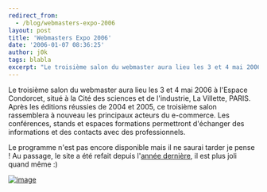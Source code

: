```yaml
---
redirect_from:
  - /blog/webmasters-expo-2006
layout: post
title: 'Webmasters Expo 2006'
date: '2006-01-07 08:36:25'
author: j0k
tags: blabla
excerpt: "Le troisième salon du webmaster aura lieu les 3 et 4 mai 2006 à l'Espace Condorcet, situé à la Cité des sciences et de l'industrie, La Villette, PARIS.     \nAprès les éditions réussies de 2004 et 2005, ce troisième salon rassemblera à nouveau les principaux acteurs du e-commerce. Les conférences, stands et espaces formations permettront d'échanger des      …"
---
```


Le troisième salon du webmaster aura lieu les 3 et 4 mai 2006 à l'Espace Condorcet, situé à la Cité des sciences et de l'industrie, La Villette, PARIS.
Après les éditions réussies de 2004 et 2005, ce troisième salon rassemblera à nouveau les principaux acteurs du e-commerce. Les conférences, stands et espaces formations permettront d'échanger des informations et des contacts avec des professionnels.

Le programme n'est pas encore disponible mais il ne saurai tarder je pense !   Au passage, le site a été refait depuis l'[année dernière](http://www.j0k3r.net/news-webmasters-expo-les-17-et-18-mai-428.html), il est plus joli quand même :)

 [![image](http://webmasters-expo.com/images/banners/468x60_WME_4.2.gif)](http://www.webmasters-expo.com/)
